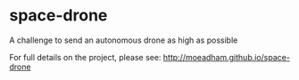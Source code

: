 space-drone
===========

A challenge to send an autonomous drone as high as possible

For full details on the project, please see:
http://moeadham.github.io/space-drone
